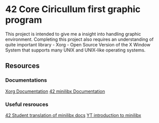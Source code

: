 # 42 Core Ciricullum first graphic program

This project is intended to give me a insight into handling graphic environment. Completing this project also requires an understanding of quite important library - Xorg - Open Source Version of the X Window System that supports many UNIX and UNIX-like operating systems.

## Resources

### Documentations
[Xorg Documentation](https://www.x.org/wiki/Documentation/)
[42 minilibx Documentation](https://github.com/42Paris/minilibx-linux/tree/master)

### Useful resrouces
[42 Student translation of minilibx docs](https://harm-smits.github.io/42docs/libs/minilibx.html)
[YT introduction to minilibx](https://www.youtube.com/watch?v=bYS93r6U0zg&t=0s)
